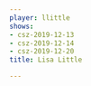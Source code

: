 ```yaml
---
player: llittle
shows:
- csz-2019-12-13
- csz-2019-12-14
- csz-2019-12-20
title: Lisa Little

---
```

